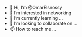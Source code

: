 - 👋 Hi, I’m @OmarElsnossy
- 👀 I’m interested in networking
- 🌱 I’m currently learning ...
- 💞️ I’m looking to collaborate on ...
- 📫 How to reach me ...

<!---
OmarElsnossy/OmarElsnossy is a ✨ special ✨ repository because its `README.md` (this file) appears on your GitHub profile.
You can click the Preview link to take a look at your changes.
--->
